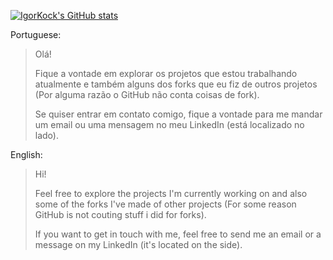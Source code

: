 [![IgorKock's GitHub stats](https://github-readme-stats.vercel.app/api?username=IgorKock)](https://github.com/anuraghazra/github-readme-stats)

Portuguese:
> Olá!
>
> Fique a vontade em explorar os projetos que estou trabalhando atualmente e também alguns dos forks que eu fiz de outros projetos (Por alguma razão o GitHub não conta coisas de fork).
>
> Se quiser entrar em contato comigo, fique a vontade para me mandar um email ou uma mensagem no meu LinkedIn (está localizado no lado).

English:
> Hi!
>
> Feel free to explore the projects I'm currently working on and also some of the forks I've made of other projects (For some reason GitHub is not couting stuff i did for forks).
>
> If you want to get in touch with me, feel free to send me an email or a message on my LinkedIn (it's located on the side).